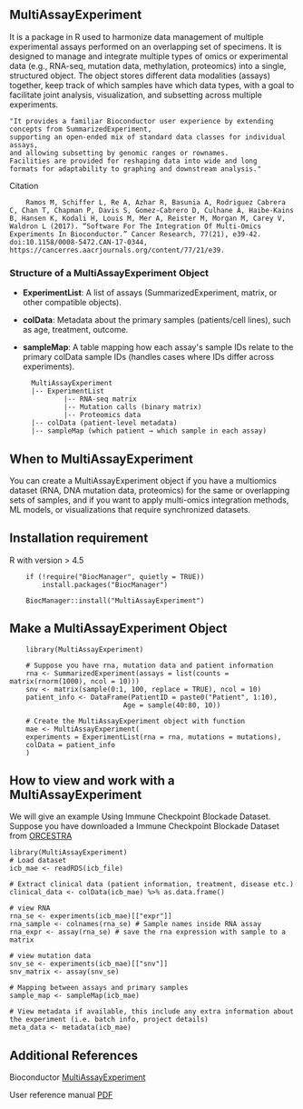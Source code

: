 
## MultiAssayExperiment
It is a package in R used to harmonize data management of multiple experimental assays performed on an overlapping set of specimens. It is designed to manage and integrate multiple types of omics or experimental data (e.g., RNA-seq, mutation data, methylation, proteomics) into a single, structured object.  The object stores different data modalities (assays) together, keep track of which samples have which data types, with a goal to facilitate joint analysis, visualization, and subsetting across multiple experiments.


    "It provides a familiar Bioconductor user experience by extending concepts from SummarizedExperiment,
    supporting an open-ended mix of standard data classes for individual assays,
    and allowing subsetting by genomic ranges or rownames. 
    Facilities are provided for reshaping data into wide and long
    formats for adaptability to graphing and downstream analysis."

Citation

        Ramos M, Schiffer L, Re A, Azhar R, Basunia A, Rodriguez Cabrera C, Chan T, Chapman P, Davis S, Gomez-Cabrero D, Culhane A, Haibe-Kains B, Hansen K, Kodali H, Louis M, Mer A, Reister M, Morgan M, Carey V, Waldron L (2017). “Software For The Integration Of Multi-Omics Experiments In Bioconductor.” Cancer Research, 77(21), e39-42. doi:10.1158/0008-5472.CAN-17-0344, https://cancerres.aacrjournals.org/content/77/21/e39. 


### Structure of a MultiAssayExperiment Object

- **ExperimentList**: A list of assays (SummarizedExperiment, matrix, or other compatible objects).

- **colData**: Metadata about the primary samples (patients/cell lines), such as age, treatment, outcome.

- **sampleMap**: A table mapping how each assay's sample IDs relate to the primary colData sample IDs (handles cases where IDs differ across experiments).

        MultiAssayExperiment
        |-- ExperimentList
                |-- RNA-seq matrix
                |-- Mutation calls (binary matrix)
                |-- Proteomics data
        |-- colData (patient-level metadata)
        |-- sampleMap (which patient → which sample in each assay)

## When to MultiAssayExperiment
You can create a MultiAssayExperiment object if you have a multiomics dataset (RNA, DNA mutation data, proteomics) for the same or overlapping sets of samples, and if you want to apply multi-omics integration methods, ML models, or visualizations that require synchronized datasets.


## Installation requirement
R with version > 4.5

        if (!require("BiocManager", quietly = TRUE))
            install.packages("BiocManager")

        BiocManager::install("MultiAssayExperiment")

        

## Make a MultiAssayExperiment Object

        library(MultiAssayExperiment)

        # Suppose you have rna, mutation data and patient information
        rna <- SummarizedExperiment(assays = list(counts = matrix(rnorm(1000), ncol = 10)))
        snv <- matrix(sample(0:1, 100, replace = TRUE), ncol = 10)
        patient_info <- DataFrame(PatientID = paste0("Patient", 1:10),
                                Age = sample(40:80, 10))

        # Create the MultiAssayExperiment object with function
        mae <- MultiAssayExperiment(
        experiments = ExperimentList(rna = rna, mutations = mutations),
        colData = patient_info
        )

## How to view and work with a MultiAssayExperiment 
We will give an example Using Immune Checkpoint Blockade Dataset. Suppose you have downloaded a Immune Checkpoint Blockade Dataset from [ORCESTRA](https://www.orcestra.ca/)
    
    library(MultiAssayExperiment)
    # Load dataset
    icb_mae <- readRDS(icb_file)

    # Extract clinical data (patient information, treatment, disease etc.)
    clinical_data <- colData(icb_mae) %>% as.data.frame()
  
    # view RNA
    rna_se <- experiments(icb_mae)[["expr"]]
    rna_sample <- colnames(rna_se) # Sample names inside RNA assay
    rna_expr <- assay(rna_se) # save the rna expression with sample to a matrix 
  
    # view mutation data
    snv_se <- experiments(icb_mae)[["snv"]]
    snv_matrix <- assay(snv_se)

    # Mapping between assays and primary samples
    sample_map <- sampleMap(icb_mae)

    # View metadata if available, this include any extra information about the experiment (i.e. batch info, project details)
    meta_data <- metadata(icb_mae)

## Additional References 

Bioconductor [MultiAssayExperiment](https://www.bioconductor.org/packages/release/bioc/html/MultiAssayExperiment.html)

User reference manual [PDF](https://www.bioconductor.org/packages/release/bioc/manuals/MultiAssayExperiment/man/MultiAssayExperiment.pdf)





